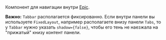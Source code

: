 Компонент для навигации внутри [Epic](https://vkcom.github.io/vkui-styleguide/#!/Epic).

**Важно:** `Tabbar` располагается фиксированно. Если внутри панели вы используете `FixedLayout`, например
располагаете внизу панели `Tabs`, то у `Tabbar` нужно указать `shadow={false}`, чтобы его тень не наeзжала на
"прижатый" книзу контент панели.
